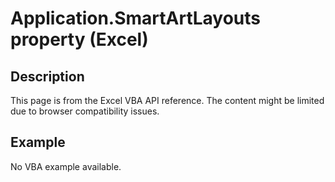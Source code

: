 # Application.SmartArtLayouts property (Excel)

## Description
This page is from the Excel VBA API reference. The content might be limited due to browser compatibility issues.

## Example
No VBA example available.
